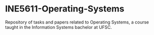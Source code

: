 # INE5611-Operating-Systems
Repository of tasks and papers related to Operating Systems, a course taught in the Information Systems bachelor at UFSC. 
